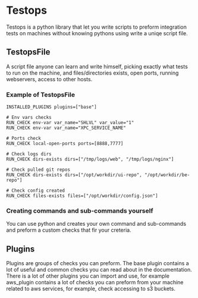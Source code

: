 # Testops

Testops is a python library that let you write scripts to preform integration tests on machines without knowing pythons using write a uniqe script file.

## TestopsFile
A script file anyone can learn and write himself, picking exactly what tests to run on the machine, and files/directories exists, open ports, running webservers, access to other hosts.

### Example of TestopsFile
```
INSTALLED_PLUGINS plugins=["base"]

# Env vars checks
RUN_CHECK env-var var_name="SHLVL" var_value="1"
RUN_CHECK env-var var_name="XPC_SERVICE_NAME"

# Ports check
RUN_CHECK local-open-ports ports=[8888,7777]

# Check logs dirs
RUN_CHECK dirs-exists dirs=["/tmp/logs/web", "/tmp/logs/nginx"]

# Check pulled git repos
RUN_CHECK dirs-exists dirs=["/opt/workdir/ui-repo", "/opt/workdir/be-repo"]

# Check config created
RUN_CHECK files-exists files=["/opt/workdir/config.json"]
```

### Creating commands and sub-commands yourself
You can use python and creates your own command and sub-commands and preform a custom checks that fir your creteria.

## Plugins
Plugins are groups of checks you can preform. The base plugin contains a lot of useful and common checks you can read about in the documentation.
There is a lot of other plugins you can import and use, for example aws_plugin contains a lot of checks you can preform from your machine related to aws services, for example, check accessing to s3 buckets.
